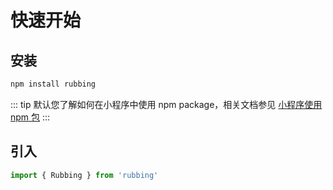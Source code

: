 # 快速开始

## 安装

```sh [npm]
npm install rubbing
```

::: tip
默认您了解如何在小程序中使用 npm package，相关文档参见 [小程序使用 npm 包](https://developers.weixin.qq.com/miniprogram/dev/devtools/npm.html)
:::

## 引入

```ts
import { Rubbing } from 'rubbing'
```